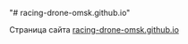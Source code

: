 "# racing-drone-omsk.github.io" 

Страница сайта [racing-drone-omsk.github.io](racing-drone-omsk.github.io)
